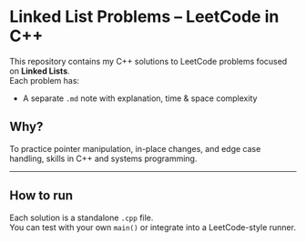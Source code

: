 # Linked List Problems – LeetCode in C++

This repository contains my C++ solutions to LeetCode problems focused on **Linked Lists**.  
Each problem has:
- A separate `.md` note with explanation, time & space complexity

## Why?

To practice pointer manipulation, in-place changes, and edge case handling, skills in C++ and systems programming.

---

## How to run

Each solution is a standalone `.cpp` file.  
You can test with your own `main()` or integrate into a LeetCode-style runner.

